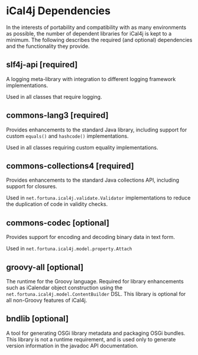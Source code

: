 # iCal4j Dependencies

In the interests of portability and compatibility with as many environments as possible, the number of dependent
libraries for iCal4j is kept to a minimum. The following describes the required (and optional) dependencies and the
functionality they provide.

## slf4j-api [required]

A logging meta-library with integration to different logging framework implementations.

Used in all classes that require logging.

## commons-lang3 [required]

Provides enhancements to the standard Java library, including support for custom `equals()` and `hashcode()`
implementations.

Used in all classes requiring custom equality implementations.

## commons-collections4 [required]

Provides enhancements to the standard Java collections API, including support for closures.

Used in `net.fortuna.ical4j.validate.Validator` implementations to reduce the duplication of code in validity checks.

## commons-codec [optional]

Provides support for encoding and decoding binary data in text form.

Used in `net.fortuna.ical4j.model.property.Attach`

## groovy-all [optional]

The runtime for the Groovy language. Required for library enhancements such as iCalendar object construction using
the `net.fortuna.ical4j.model.ContentBuilder` DSL. This library is optional for all non-Groovy features of iCal4j.

## bndlib [optional]

A tool for generating OSGi library metadata and packaging OSGi bundles. This library is not a runtime requirement, and
is used only to generate version information in the javadoc API documentation.
